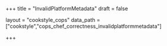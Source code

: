 +++
title = "InvalidPlatformMetadata"
draft = false

layout = "cookstyle_cops"
data_path = ["cookstyle","cops_chef_correctness_invalidplatformmetadata"]

+++

<!-- The content of this page is automatically generated from the
cops_chef_correctness_invalidplatformmetadata.yml file in github.com/chef/cookstyle/blob/main/docs-chef-io/data/cookstyle/. -->
